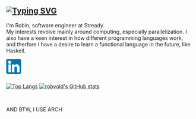 ## [![Typing SVG](https://readme-typing-svg.herokuapp.com?font=Calibri&color=%2380A0C0&size=46&center=true&width=1000&height=80&lines=Welcome)](https://git.io/typing-svg)

I'm Robin, software engineer at Stready.  
My interests revolve mainly around computing, especially parallelization. I also have a keen interest in how different programming languages work, and therfore I have a desire to learn a functional language in the future, like Haskell.


<a href="https://www.linkedin.com/in/robin-christoffer-vold-3183271b1/"><img align="left" src="https://github.com/bjornsiv/bjornsiv/blob/main/images/linkedin.png" alt="Robin C. Vold | LinkedIn" width="40px"/></a>

<br>
<br> 
<br> 

[![Top Langs](https://github-readme-stats.vercel.app/api/top-langs/?username=robvold&theme=nord&hide=makefile,cmake)](https://github.com/robvold/github-readme-stats)
[![robvold's GitHub stats](https://github-readme-stats.vercel.app/api?username=robvold&hide=issues&count_private=true&theme=nord)](https://github.com/robvold/github-readme-stats)


<br> 

AND BTW, I USE ARCH

<!--
- 🔭 I’m currently working on ...
- 🌱 I’m currently learning ...
- 👯 I’m looking to collaborate on ...
- 🤔 I’m looking for help with ...
- 💬 Ask me about ...
- 📫 How to reach me: ...
- 😄 Pronouns: ...
- ⚡ Fun fact: ...
-->
